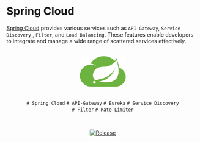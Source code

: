 # Spring Cloud

[Spring Cloud](https://github.com/spring-cloud) provides various services such as `API-Gateway`, `Service Discovery`
, `Filter`, and `Load Balancing`. These features enable developers to integrate and manage a wide range of scattered
services effectively.

<br/>

<div align="center">

<div align="center">
    <img src="./resources/images/spring-cloud.png" width="24%" alt="">
</div>

<br/>

`# Spring Cloud` `# API-Gateway` `# Eureka` `# Service Discovery` <br/> `# Filter` `# Rate Limiter`

</div>

<br/>

<div align="center">

[![Release](https://img.shields.io/badge/-%F0%9F%93%9A%20Document-green)](https://github.com/spring-cloud)

</div>







